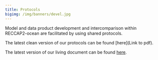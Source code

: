 ```yaml
---
title: Protocols
bigimg: /img/banners/devel.jpg
---
```


Model and data product development and intercomparison within RECCAP2-ocean are facilitated by using shared protocols.

The latest clean version of our protocols can be found [here](Link to pdf).

The latest version of our living document can be found [here](https://docs.google.com/document/d/19F6ZY-7uYT4zYK2rjOcZDNggMvvTNn2k3AfinvW4bUE/edit?usp=sharing).